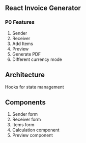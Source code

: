 ## React Invoice Generator

### P0 Features

1. Sender
2. Receiver
3. Add Items
4. Preview
5. Generate PDF
6. Different currency mode

## Architecture

Hooks for state management

## Components

1. Sender form
2. Receiver form
3. Items form
4. Calculation component
5. Preview component